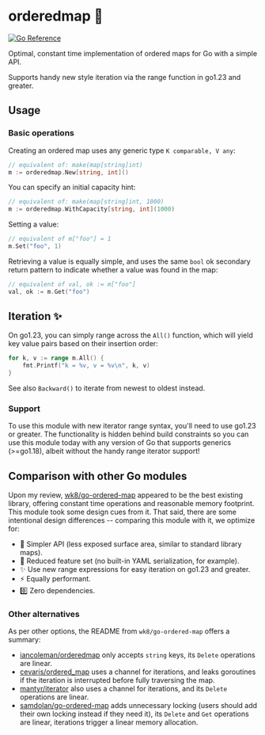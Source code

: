 # orderedmap :ant:

[![Go Reference](https://pkg.go.dev/badge/github.com/mroth/orderedmap.svg)](https://pkg.go.dev/github.com/mroth/orderedmap)

Optimal, constant time implementation of ordered maps for Go with a simple API.

Supports handy new style iteration via the range function in go1.23 and greater.


## Usage

### Basic operations

Creating an ordered map uses any generic type `K comparable, V any`:
```go
// equivalent of: make(map[string]int)
m := orderedmap.New[string, int]()
```

You can specify an initial capacity hint:
```go
// equivalent of: make(map[string]int, 1000)
m := orderedmap.WithCapacity[string, int](1000)
```

Setting a value:
```go
// equivalent of m["foo"] = 1
m.Set("foo", 1)
```

Retrieving a value is equally simple, and uses the same `bool` ok secondary
return pattern to indicate whether a value was found in the map:
```go
// equivalent of val, ok := m["foo"]
val, ok := m.Get("foo")
```

## Iteration :sparkles:

On go1.23, you can simply range across the `All()` function, which will yield
key value pairs based on their insertion order:
```go
for k, v := range m.All() {
    fmt.Printf("k = %v, v = %v\n", k, v)
}
```

See also `Backward()` to iterate from newest to oldest instead.


### Support

To use this module with new iterator range syntax, you'll need to use go1.23 or
greater.  The functionality is hidden behind build constraints so you can use
this module today with any version of Go that supports generics (>=go1.18),
albeit without the handy range iterator support!


## Comparison with other Go modules

Upon my review, [wk8/go-ordered-map](https://github.com/wk8/go-ordered-map)
appeared to be the best existing library, offering constant time operations and
reasonable memory footprint. This module took some design cues from it. That
said, there are some intentional design differences -- comparing this module
with it, we optimize for:

* :bug: Simpler API (less exposed surface area, similar to standard library maps).
* :seedling: Reduced feature set (no built-in YAML serialization, for example).
* :sparkles: Use new range expressions for easy iteration on go1.23 and greater.
* :zap: Equally performant.
* :zero: Zero dependencies.

### Other alternatives
As per other options, the README from `wk8/go-ordered-map` offers a summary:

* [iancoleman/orderedmap](https://github.com/iancoleman/orderedmap) only accepts
  `string` keys, its `Delete` operations are linear.
* [cevaris/ordered_map](https://github.com/cevaris/ordered_map) uses a channel
  for iterations, and leaks goroutines if the iteration is interrupted before
  fully traversing the map.
* [mantyr/iterator](https://github.com/mantyr/iterator) also uses a channel for
  iterations, and its `Delete` operations are linear.
* [samdolan/go-ordered-map](https://github.com/samdolan/go-ordered-map) adds
  unnecessary locking (users should add their own locking instead if they need
  it), its `Delete` and `Get` operations are linear, iterations trigger a linear
  memory allocation.
